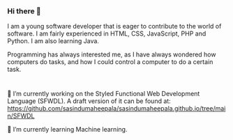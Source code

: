 ### Hi there 👋
I am a young software developer that is eager to contribute to the world of software. I am fairly experienced in HTML, CSS, JavaScript, PHP and Python. I am also learning Java.

Programming has always interested me, as I have always wondered how computers do tasks, and how I could control a computer to do a certain task.
#
🔭 I’m currently working on the Styled Functional Web Development Language (SFWDL). A draft version of it can be found at:
https://github.com/sasindumaheepala/sasindumaheepala.github.io/tree/main/SFWDL

🌱 I’m currently learning Machine learning.
<!--
**sasindumaheepala/sasindumaheepala** is a ✨ _special_ ✨ repository because its `README.md` (this file) appears on your GitHub profile.

Here are some ideas to get you started:

- 🔭 I’m currently working on ...
- 🌱 I’m currently learning ...
- 👯 I’m looking to collaborate on ...
- 🤔 I’m looking for help with ...
- 💬 Ask me about ...
- 📫 How to reach me: ...
-->
<!--
😄 Pronouns: He/Him
- ⚡ Fun fact: ...
-->
